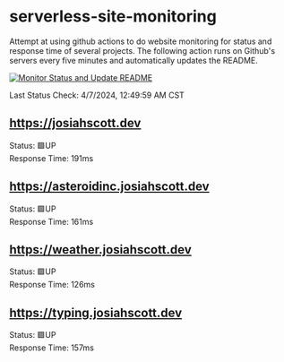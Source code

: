 # serverless-site-monitoring
Attempt at using github actions to do website monitoring for status and response time of several projects. The following action runs on Github's servers every five minutes and automatically updates the README.  

[![Monitor Status and Update README](https://github.com/JosiahSco/serverless-site-monitoring/actions/workflows/monitor.yaml/badge.svg)](https://github.com/JosiahSco/serverless-site-monitoring/actions/workflows/monitor.yaml)

Last Status Check: 4/7/2024, 12:49:59 AM CST

## https://josiahscott.dev
Status: 🟩UP  
Response Time: 191ms

## https://asteroidinc.josiahscott.dev
Status: 🟩UP  
Response Time: 161ms

## https://weather.josiahscott.dev
Status: 🟩UP  
Response Time: 126ms

## https://typing.josiahscott.dev
Status: 🟩UP  
Response Time: 157ms

